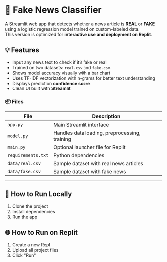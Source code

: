 # 📰 Fake News Classifier

A Streamlit web app that detects whether a news article is **REAL** or **FAKE** using a logistic regression model trained on custom-labeled data.  
This version is optimized for **interactive use and deployment on Replit**.

## 💡 Features

- Input any news text to check if it’s fake or real
- Trained on two datasets: `real.csv` and `fake.csv`
- Shows model accuracy visually with a bar chart
- Uses TF-IDF vectorization with n-grams for better text understanding
- Displays prediction **confidence score**
- Clean UI built with **Streamlit**

### 📦 Files

| File            | Description                                    |
|-----------------|------------------------------------------------|
| `app.py`        | Main Streamlit interface                       |
| `model.py`      | Handles data loading, preprocessing, training  |
| `main.py`       | Optional launcher file for Replit              |
| `requirements.txt` | Python dependencies                        |
| `data/real.csv` | Sample dataset with real news articles         |
| `data/fake.csv` | Sample dataset with fake news                  |

---

## 🚀 How to Run Locally

1. Clone the project
2. Install dependencies
3. Run the app

## 🌐 How to Run on Replit

1. Create a new Repl
2. Upload all project files
3. Click "Run"

